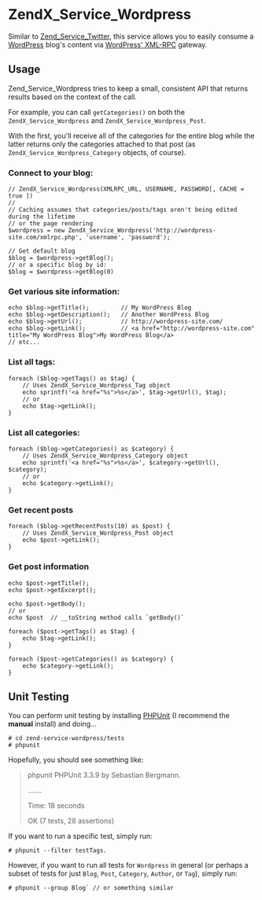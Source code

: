 [wordpress]: http://wordpress.org/ "WordPress"
[twitter]: http://framework.zend.com/manual/en/zend.service.twitter.html "Zend_Service_Twitter"
[xmlrpc]: http://codex.wordpress.org/XML-RPC_wp "WordPress XML-RPC"
[phpunit]: http://www.phpunit.de/manual/current/en/installation.html "PHPUnit Installation"

# ZendX\_Service\_Wordpress

Similar to [Zend\_Service\_Twitter][twitter], this service allows you to easily consume
a [WordPress][wordpress] blog's content via [WordPress' XML-RPC][xmlrpc] gateway.

## Usage

Zend\_Service\_Wordpress tries to keep a small, consistent API that returns results
based on the context of the call.

For example, you can call `getCategories()` on both the `ZendX_Service_Wordpress` and
`ZendX_Service_Wordpress_Post`.

With the first, you'll receive all of the categories for the entire blog while the
latter returns only the categories attached to that post (as
`ZendX_Service_Wordpress_Category` objects, of course).

### Connect to your blog:
    
    // ZendX_Service_Wordpress(XMLRPC_URL, USERNAME, PASSWORD[, CACHE = true ])
    //
    // Caching assumes that categories/posts/tags aren't being edited during the lifetime
    // or the page rendering
    $wordpress = new ZendX_Service_Wordpress('http://wordpress-site.com/xmlrpc.php', 'username', 'password');
    
    // Get default blog
    $blog = $wordpress->getBlog();
    // or a specific blog by id:
    $blog = $wordpress->getBlog(0)
    
### Get various site information:
    
    echo $blog->getTitle();         // My WordPress Blog
    echo $blog->getDescription();   // Another WordPress Blog
    echo $blog->getUrl();           // http://wordpress-site.com/
    echo $blog->getLink();          // <a href="http://wordpress-site.com" title="My WordPress Blog">My WordPress Blog</a>
    // etc...
    
### List all tags:
    
    foreach ($blog->getTags() as $tag) {
        // Uses ZendX_Service_Wordpress_Tag object
        echo sprintf('<a href="%s">%s</a>', $tag->getUrl(), $tag);
        // or
        echo $tag->getLink();
    }
    
### List all categories:
    
    foreach ($blog->getCategories() as $category) {
        // Uses ZendX_Service_Wordpress_Category object
        echo sprintf('<a href="%s">%s</a>', $category->getUrl(), $category);
        // or
        echo $category->getLink();
    }

### Get recent posts
    
    foreach ($blog->getRecentPosts(10) as $post) {
        // Uses ZendX_Service_Wordpress_Post object
        echo $post->getLink();
    }

### Get post information

    echo $post->getTitle();
    echo $post->getExcerpt();
    
    echo $post->getBody();
    // or
    echo $post  // __toString method calls `getBody()`
    
    foreach ($post->getTags() as $tag) {
        echo $tag->getLink();
    }
    
    foreach ($post->getCategories() as $category) {
        echo $category->getLink();
    }

## Unit Testing

You can perform unit testing by installing [PHPUnit][phpunit]
(I recommend the **manual** install) and doing...

    # cd zend-service-wordpress/tests
    # phpunit

Hopefully, you should see something like:

> phpunit
> PHPUnit 3.3.9 by Sebastian Bergmann.
> 
> .......
> 
> Time: 18 seconds
> 
> OK (7 tests, 28 assertions)

If you want to run a specific test, simply run:
    
    # phpunit --filter testTags.
    
However, if you want to run all tests for `Wordpress` in general (or perhaps a
subset of tests for just `Blog`, `Post`, `Category`, `Author`, or `Tag`), simply run:
    
    # phpunit --group Blog` // or something similar
    
